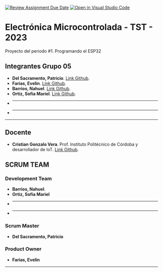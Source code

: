 [![Review Assignment Due Date](https://classroom.github.com/assets/deadline-readme-button-24ddc0f5d75046c5622901739e7c5dd533143b0c8e959d652212380cedb1ea36.svg)](https://classroom.github.com/a/J_sTf_W8)
[![Open in Visual Studio Code](https://classroom.github.com/assets/open-in-vscode-718a45dd9cf7e7f842a935f5ebbe5719a5e09af4491e668f4dbf3b35d5cca122.svg)](https://classroom.github.com/online_ide?assignment_repo_id=10792345&assignment_repo_type=AssignmentRepo)

# Electrónica Microcontrolada - TST - 2023
Proyecto del periodo #1. Programando el ESP32

## Integrantes Grupo 05


- **Del Sacramento, Patricio**. [Link Github](https://github.com/patriciodelsacramento).
- **Farias, Evelin**. [Link Github](https://github.com/linevefar).
- **Barrios, Nahuel**. [Link Github](https://github.com/nahuel276).
- **Ortiz, Sofia Mariel**. [Link Github](https://github.com/Sofiortiz). 
- ** **
- ** **

--- 

## Docente

- **Cristian Gonzalo Vera**. Prof. Instituto Politécnico de Córdoba y desarrollador de IoT. [Link Github](https://github.com/Gona79).


## SCRUM TEAM


### Development Team

- **Barrios, Nahuel**.
- **Ortiz, Sofia Mariel**
- **  **
- **  **

### Scrum Master

- **Del Sacramento, Patricio**

### Product Owner

- **Farias, Evelin**

--- 
